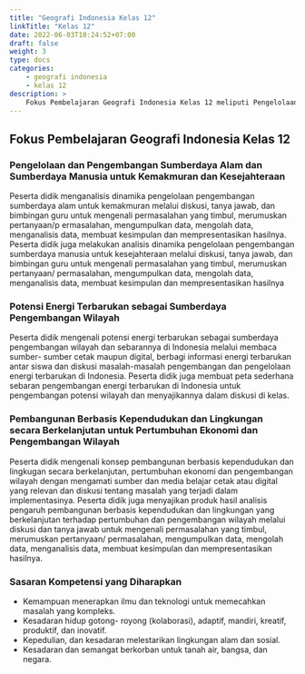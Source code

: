 ```yaml
---
title: "Geografi Indonesia Kelas 12"
linkTitle: "Kelas 12"
date: 2022-06-03T10:24:52+07:00
draft: false
weight: 3
type: docs
categories:
    - geografi indonesia
    - kelas 12
description: >
    Fokus Pembelajaran Geografi Indonesia Kelas 12 meliputi Pengelolaan dan Pengembangan Sumberdaya Alam dan Sumberdaya Manusia untuk Kemakmuran dan Kesejahteraan, Potensi Energi Terbarukan sebagai Sumberdaya Pengembangan Wilayah serta Pembangunan Berbasis Kependudukan dan Lingkungan secara Berkelanjutan untuk Pertumbuhan Ekonomi dan Pengembangan Wilayah.
---
```

## Fokus Pembelajaran Geografi Indonesia Kelas 12
### Pengelolaan dan Pengembangan Sumberdaya Alam dan Sumberdaya Manusia untuk Kemakmuran dan Kesejahteraan

Peserta didik menganalisis dinamika pengelolaan pengembangan sumberdaya alam untuk kemakmuran melalui diskusi, tanya jawab, dan bimbingan guru untuk mengenali permasalahan yang timbul, merumuskan pertanyaan/p ermasalahan, mengumpulkan data, mengolah data, menganalisis data, membuat kesimpulan dan mempresentasikan hasilnya. Peserta didik juga melakukan analisis dinamika pengelolaan pengembangan sumberdaya manusia untuk kesejahteraan melalui diskusi, tanya jawab, dan bimbingan guru untuk mengenali permasalahan yang timbul, merumuskan pertanyaan/ permasalahan, mengumpulkan data, mengolah data, menganalisis data, membuat kesimpulan dan mempresentasikan hasilnya

### Potensi Energi Terbarukan sebagai Sumberdaya Pengembangan Wilayah

Peserta didik mengenali potensi energi terbarukan sebagai sumberdaya pengembangan wilayah dan sebarannya di Indonesia melalui membaca sumber- sumber cetak maupun digital, berbagi informasi energi terbarukan antar siswa dan diskusi masalah-masalah pengembangan dan pengelolaan energi terbarukan di Indonesia. Peserta didik juga membuat peta sederhana sebaran pengembangan energi terbarukan di Indonesia untuk pengembangan potensi wilayah dan menyajikannya dalam diskusi di kelas.

### Pembangunan Berbasis Kependudukan dan Lingkungan secara Berkelanjutan untuk Pertumbuhan Ekonomi dan Pengembangan Wilayah

Peserta didik mengenali konsep pembangunan berbasis kependudukan dan lingkugan secara berkelanjutan, pertumbuhan ekonomi dan pengembangan wilayah dengan mengamati sumber dan media belajar cetak atau digital yang relevan dan diskusi tentang masalah yang terjadi dalam implementasinya. Peserta didik juga menyajikan produk hasil analisis pengaruh pembangunan berbasis kependudukan dan lingkungan yang berkelanjutan terhadap pertumbuhan dan pengembangan wilayah melalui diskusi dan tanya jawab untuk mengenali permasalahan yang timbul, merumuskan pertanyaan/ permasalahan, mengumpulkan data, mengolah data, menganalisis data, membuat kesimpulan dan mempresentasikan hasilnya.

### Sasaran Kompetensi yang Diharapkan
- Kemampuan menerapkan ilmu dan teknologi untuk memecahkan masalah yang kompleks.
- Kesadaran hidup gotong- royong (kolaborasi), adaptif, mandiri, kreatif, produktif, dan inovatif.
- Kepedulian, dan kesadaran melestarikan lingkungan alam dan sosial.
- Kesadaran dan semangat berkorban untuk tanah air, bangsa, dan negara.
